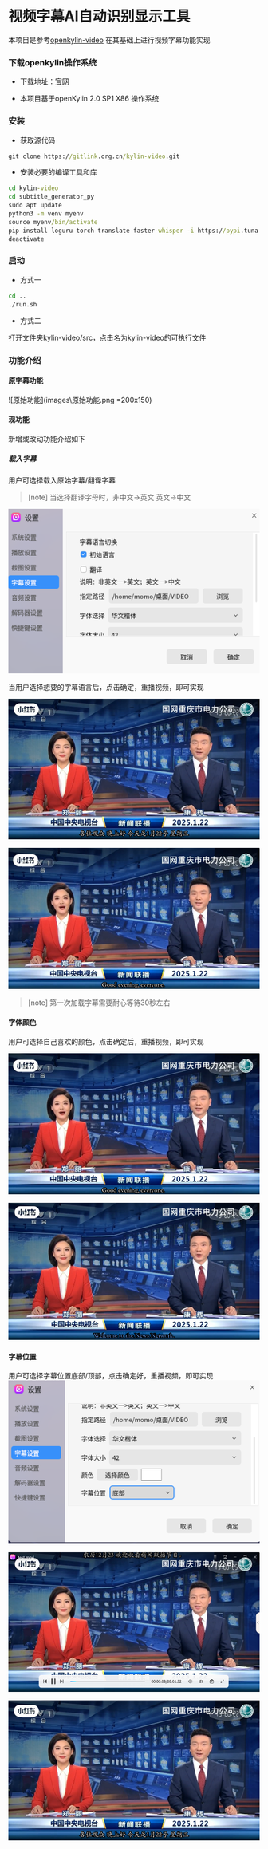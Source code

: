 # 视频字幕AI自动识别显示工具

本项目是参考[openkylin-video](https://github.com/UbuntuKylin/kylin-video) 在其基础上进行视频字幕功能实现

### 下载openkylin操作系统

- 下载地址：[官网](https://www.openkylin.top/downloads/)

- 本项目基于openKylin 2.0 SP1 X86 操作系统

### 安装

- 获取源代码

```cmd
git clone https://gitlink.org.cn/kylin-video.git
```

- 安装必要的编译工具和库
  
```cmd
cd kylin-video
cd subtitle_generator_py
sudo apt update
python3 -m venv myenv
source myenv/bin/activate
pip install loguru torch translate faster-whisper -i https://pypi.tuna.tsinghua.edu.cn/simple
deactivate
```

### 启动

- 方式一
  
```cmd
cd ..
./run.sh
```

- 方式二

打开文件夹kylin-video/src，点击名为kylin-video的可执行文件

### 功能介绍

#### 原字幕功能

![原始功能](images\原始功能.png  =200x150)

#### 现功能
新增或改动功能介绍如下
##### 载入字幕
用户可选择载入原始字幕/翻译字幕
> [note]  当选择翻译字母时，非中文->英文 英文->中文

![切换字幕](images/切换语言.png)

当用户选择想要的字幕语言后，点击确定，重播视频，即可实现

![中文](images/中文.png)

![英文](images/英文.png)

> [note]  第一次加载字幕需要耐心等待30秒左右
#### 字体颜色
用户可选择自己喜欢的颜色，点击确定后，重播视频，即可实现

![切换颜色](images/英文.png)

![字幕颜色](images/字幕颜色.png)
#### 字幕位置
用户可选择字幕位置底部/顶部，点击确定好，重播视频，即可实现
![字幕位置](images/字幕位置.png)

![顶部](images/顶部.png)

![底部](images/底部.png)
